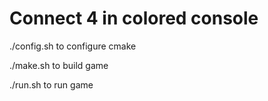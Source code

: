 # Connect 4 in colored console

./config.sh to configure cmake

./make.sh to build game

./run.sh to run game

